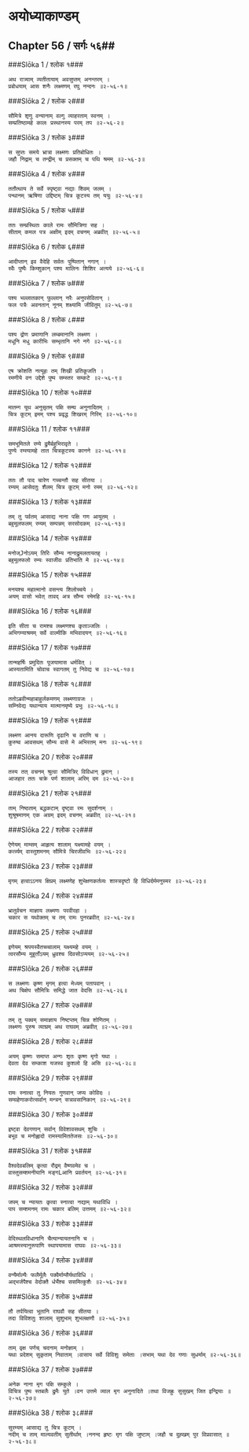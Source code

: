 अयोध्याकाण्डम्
===============================


## Chapter 56  / सर्गः ५६##


###Slōka 1 / श्लोक १###


    अथ रात्र्याम् व्यतीतायाम् अवसुप्तम् अनन्तरम् ।
    प्रबोधयाम् आस शनैः लक्ष्मणम् रघु नन्दनः ॥२-५६-१॥


###Slōka 2 / श्लोक २###


    सौमित्रे शृणु वन्यानाम् वल्गु व्याहरताम् स्वनम् ।
    सम्प्रतिष्ठामहे कालः प्रस्थानस्य परम् तप ॥२-५६-२॥


###Slōka 3 / श्लोक ३###


    स सुप्तः समये भ्रात्रा लक्ष्मणः प्रतिबोधितः ।
    जहौ निद्राम् च तन्द्रीम् च प्रसक्तम् च पथि श्रमम् ॥२-५६-३॥


###Slōka 4 / श्लोक ४###


    ततौत्थाय ते सर्वे स्पृष्ट्वा नद्याः शिवम् जलम् ।
    पन्थानम् ऋषिणा उद्दिष्टम् चित्र कूटस्य तम् ययुः ॥२-५६-४॥


###Slōka 5 / श्लोक ५###


    ततः सम्प्रस्थितः काले रामः सौमित्रिणा सह ।
    सीताम् कमल पत्र अक्षीम् इदम् वचनम् अब्रवीत् ॥२-५६-५॥


###Slōka 6 / श्लोक ६###


    आदीप्तान् इव वैदेहि सर्वतः पुष्पितान् नगान् ।
    स्वैः पुष्पैः किम्शुकान् पश्य मालिनः शिशिर अत्यये ॥२-५६-६॥


###Slōka 7 / श्लोक ७###


    पश्य भल्लातकान् फुल्लान् नरैः अनुपसेवितान् ।
    फल पत्रैः अवनतान् नूनम् शक्ष्यामि जीवितुम् ॥२-५६-७॥


###Slōka 8 / श्लोक ८###


    पश्य द्रोण प्रमाणानि लम्बमानानि लक्ष्मण ।
    मधूनि मधु कारीभिः सम्भृतानि नगे नगे ॥२-५६-८॥


###Slōka 9 / श्लोक ९###


    एष क्रोशति नत्यूहः तम् शिखी प्रतिकूजति ।
    रमणीये वन उद्देशे पुष्प सम्स्तर सम्कटे ॥२-५६-९॥


###Slōka 10 / श्लोक १०###


    मातम्ग यूथ अनुसृतम् पक्षि सम्घ अनुनादितम् ।
    चित्र कूटम् इमम् पश्य प्रवृद्ध शिखरम् गिरिम् ॥२-५६-१०॥


###Slōka 11 / श्लोक ११###


    समभूमितले रम्ये द्रुमैर्बहुभिरावृते ।
    पुण्ये रम्स्यामहे तात चित्रकूटस्य कानने ॥२-५६-११॥


###Slōka 12 / श्लोक १२###


    ततः तौ पाद चारेण गच्चन्तौ सह सीतया ।
    रम्यम् आसेदतुः शैलम् चित्र कूटम् मनो रमम् ॥२-५६-१२॥


###Slōka 13 / श्लोक १३###


    तम् तु पर्वतम् आसाद्य नाना पक्षि गण आयुतम् ।
    बहुमूलफलम् रम्यम् सम्पन्नम् सरसोदकम् ॥२-५६-१३॥


###Slōka 14 / श्लोक १४###


    मनोज्Jनोऽयम् तिरिः सौम्य नानाद्रुमलतायतह् ।
    बहुमूलफलो रम्यः स्वाजीवः प्रतिभाति मे ॥२-५६-१४॥


###Slōka 15 / श्लोक १५###


    मनयश्च महात्मानो वसन्त्य शिलोच्चये ।
    अयम् वासो भवेत् तावद् अत्र सौम्य रमेमहि ॥२-५६-१५॥


###Slōka 16 / श्लोक १६###


    इति सीता च रामश्च लक्ष्मणश्च कृताञ्जलिः ।
    अभिगम्याश्रमम् सर्वे वाल्मीकि मभिवादयन् ॥२-५६-१६॥


###Slōka 17 / श्लोक १७###


    तान्महर्षिः प्रमुदितः पूजयामास धर्मवित् ।
    आस्यतामिति चोवाच स्वागतम् तु निवेद्य च ॥२-५६-१७॥


###Slōka 18 / श्लोक १८###


    ततोऽब्रवीन्महाबाहुर्लकमणम् लक्ष्मणाग्रजः ।
    सम्निवेद्य यथान्याय मात्मानमृष्ये प्रभुः ॥२-५६-१८॥


###Slōka 19 / श्लोक १९###


    लक्ष्मण आनय दारूणि दृढानि च वराणि च ।
    कुरुष्व आवसथम् सौम्य वासे मे अभिरतम् मनः ॥२-५६-१९॥


###Slōka 20 / श्लोक २०###


    तस्य तत् वचनम् श्रुत्वा सौमित्रिर् विविधान् द्रुमान् ।
    आजहार ततः चक्रे पर्ण शालाम् अरिम् दम ॥२-५६-२०॥


###Slōka 21 / श्लोक २१###


    ताम् निष्ठताम् बद्धकटाम् दृष्ट्वा रमः सुदर्शनाम् ।
    शुश्रूषमाणम् एक अग्रम् इदम् वचनम् अब्रवीत् ॥२-५६-२१॥


###Slōka 22 / श्लोक २२###


    ऐणेयम् माम्सम् आहृत्य शालाम् यक्ष्यामहे वयम् ।
    कर्त्व्यम् वास्तुशमनम् सौमित्रे चिरजीवभिः ॥२-५६-२२॥


###Slōka 23 / श्लोक २३###


    मृगम् हत्वाऽऽनय क्षिप्रम् लक्ष्मणेह शुभेक्षणकर्तव्यः शास्त्रदृष्टो हि विधिर्दर्ममनुस्मर ॥२-५६-२३॥


###Slōka 24 / श्लोक २४###


    भ्रातुर्वचन माज्ञाय लक्ष्मणः परवीरहा ।
    चकार स यथोक्तम् च तम् रामः पुनरब्रवीत् ॥२-५६-२४॥


###Slōka 25 / श्लोक २५###


    इणेयम् श्रपयस्वैतच्च्चालाम् यक्ष्यमहे वयम् ।
    त्वरसौम्य मुहूर्तोऽयम् ध्रुवश्च दिवसोऽप्ययम् ॥२-५६-२५॥


###Slōka 26 / श्लोक २६###


    स लक्ष्मणः कृष्ण मृगम् हत्वा मेध्यम् पतापवान् ।
    अथ चिक्षेप सौमित्रिः समिद्धे जात वेदसि ॥२-५६-२६॥


###Slōka 27 / श्लोक २७###


    तम् तु पक्वम् समाज्ञाय निष्टप्तम् चिन्न शोणितम् ।
    लक्ष्मणः पुरुष व्याघ्रम् अथ राघवम् अब्रवीत् ॥२-५६-२७॥


###Slōka 28 / श्लोक २८###


    अयम् कृष्णः समाप्त अन्गः शृतः कृष्ण मृगो यथा ।
    देवता देव सम्काश यजस्व कुशलो हि असि ॥२-५६-२८॥


###Slōka 29 / श्लोक २९###


    रामः स्नात्वा तु नियतः गुणवान् जप्य कोविदः ।
    सम्ग्रहेणाकरोत्सर्वान् मन्त्रन् सत्रावसानिकान् ॥२-५६-२९॥


###Slōka 30 / श्लोक ३०###


    इष्ट्वा देवगणान् सर्वान् विवेशावसथम् शुचिः ।
    बभूव च मनोह्लादो रामस्यामिततेजसः ॥२-५६-३०॥


###Slōka 31 / श्लोक ३१###


    वैश्वदेवबलिम् कृत्वा रौद्रम् वैष्णवमेव च ।
    वास्तुसम्शमनीयानि मङ्गLआनि प्रवर्तयन् ॥२-५६-३१॥


###Slōka 32 / श्लोक ३२###


    जपम् च न्यायतः कृत्वा स्नात्वा नद्याम् यथाविधि ।
    पाप सम्शमनम् रामः चकार बलिम् उत्तमम् ॥२-५६-३२॥


###Slōka 33 / श्लोक ३३###


    वेदिस्थलविधानानि चैत्यान्यायतनानि च ।
    आश्रमस्यानुरूपाणि स्थापयामास राघवः ॥२-५६-३३॥


###Slōka 34 / श्लोक ३४###


    वन्यैर्माल्यैः फलैर्मूलैः पक्वैर्माम्सैर्यथाविधि ।
    अद्भर्जपैश्च वेदोक्तै र्धर्भैश्च ससमित्कुशैः ॥२-५६-३४॥


###Slōka 35 / श्लोक ३५###


    तौ तर्पयित्वा भूतानि राघवौ सह सीतया ।
    तदा विविशतुः शालाम् सुशुभाम् शुभलक्षणौ ॥२-५६-३५॥


###Slōka 36 / श्लोक ३६###


    ताम् वृक्ष पर्णच् चदनाम् मनोज्ञाम् ।
    यथा प्रदेशम् सुकृताम् निवाताम् ।वासाय सर्वे विविशुः समेताः ।सभाम् यथा देव गणाः सुधर्माम् ॥२-५६-३६॥


###Slōka 37 / श्लोक ३७###


    अनेक नाना मृग पक्षि सम्कुले ।
    विचित्र पुष्प स्तबलैः द्रुमैः युते ।वन उत्तमे व्याल मृग अनुनादिते ।तथा विजह्रुः सुसुखम् जित इन्द्रियाः ॥२-५६-३७॥


###Slōka 38 / श्लोक ३८###


    सुरम्यम् आसाद्य तु चित्र कूटम् ।
    नदीम् च ताम् माल्यवतीम् सुतीर्थाम् ।ननन्द हृष्टः मृग पक्षि जुष्टाम् ।जहौ च दुह्खम् पुर विप्रवासात् ॥२-५६-३८॥


